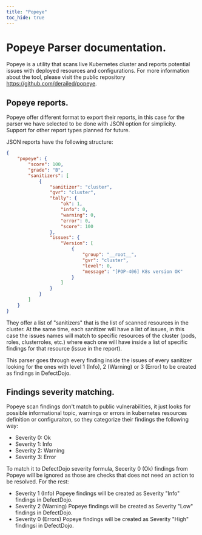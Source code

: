 ```yaml
---
title: "Popeye"
toc_hide: true
---
```


# Popeye Parser documentation.

Popeye is a utility that scans live Kubernetes cluster and reports potential issues with deployed resources and configurations. For more information about the tool, please visit the public repository https://github.com/derailed/popeye.

## Popeye reports.

Popeye offer different format to export their reports, in this case for the parser we have selected to be done with JSON option for simplicity. Support for other report types planned for future.

JSON reports have the following structure:

```json
{
    "popeye": {
        "score": 100,
        "grade": "B",
        "sanitizers": [
            {
                "sanitizer": "cluster",
                "gvr": "cluster",
                "tally": {
                    "ok": 1,
                    "info": 0,
                    "warning": 0,
                    "error": 0,
                    "score": 100
                },
                "issues": {
                    "Version": [
                        {
                            "group": "__root__",
                            "gvr": "cluster",
                            "level": 0,
                            "message": "[POP-406] K8s version OK"
                        }
                    ]
                }
            }
        ]
    }
}
```

They offer a list of "sanitizers" that is the list of scanned resources in the cluster. At the same time, each sanitizer will have a list of issues, in this case the issues names will match to specific resources of the cluster (pods, roles, clusterroles, etc.) where each one will have inside a list of specific findings for that resource (issue in the report).

This parser goes through every finding inside the issues of every sanitizer looking for the ones with level 1 (Info), 2 (Warning) or 3 (Error) to be created as findings in DefectDojo.

## Findings severity matching.

Popeye scan findings don't match to public vulnerabilities, it just looks for possible informational topic, warnings or errors in kubernetes resources definition or configuraiton, so they categorize their findings the following way:

- Severity 0: Ok
- Severity 1: Info
- Severity 2: Warning
- Severity 3: Error 

To match it to DefectDojo severity formula, Secerity 0 (Ok) findings from Popeye will be ignored as those are checks that does not need an action to be resolved. For the rest:

- Severity 1 (Info) Popeye findings will be created as Severity "Info" findings in DefectDojo.
- Severity 2 (Warning) Popeye findings will be created as Severity "Low" findings in DefectDojo.
- Severity 0 (Errors) Popeye findings will be created as Severity "High" findingsi in DefectDojo.

